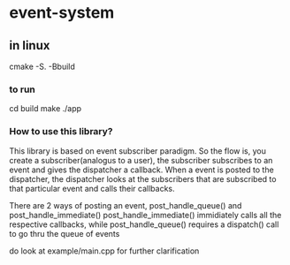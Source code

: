 # event-system

## in linux
cmake -S. -Bbuild 

### to run
cd build
make
./app



### How to use this library?
This library is based on event subscriber paradigm.
So the flow is, you create a subscriber(analogus to a user), the subscriber subscribes to an event and gives the dispatcher a callback.
When a event is posted to the dispatcher, the dispatcher looks at the subscribers that are subscribed to that particular event and calls their callbacks.

There are 2 ways of posting an event, post_handle_queue() and post_handle_immediate()
post_handle_immediate() immidiately calls all the respective callbacks, while post_handle_queue() requires a dispatch() call to go thru the queue of events

do look at example/main.cpp for further clarification 
